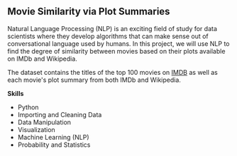 ## Movie Similarity via Plot Summaries
Natural Language Processing (NLP) is an exciting field of study for data scientists where they develop algorithms that can make sense out of conversational 
language used by humans. In this project, we will use NLP to find the degree of similarity between movies based on their plots available on IMDb and Wikipedia.

The dataset contains the titles of the top 100 movies on [IMDB](https://www.imdb.com/) as well as each movie's plot summary from both IMDb and Wikipedia.

**Skills**
  * Python
  * Importing and Cleaning Data
  * Data Manipulation
  * Visualization
  * Machine Learning (NLP)
  * Probability and Statistics

